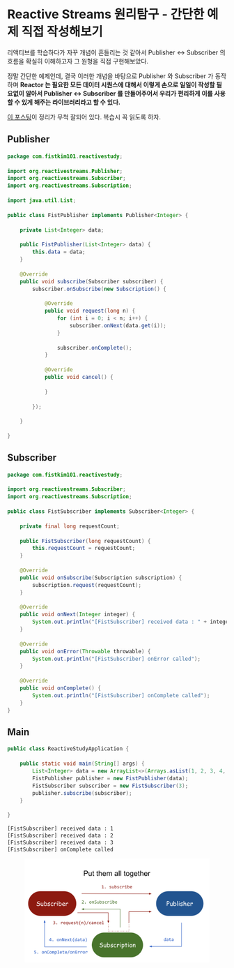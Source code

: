 # Reactive Streams 원리탐구 - 간단한 예제 직접 작성해보기

리액티브를 학습하다가 자꾸 개념이 흔들리는 것 같아서 Publisher <-> Subscriber 의 흐름을 확실히 이해하고자 그 원형을 직접 구현해보았다.

정말 간단한 예제인데, 결국 이러한 개념을 바탕으로 Publisher 와 Subscriber 가 동작하며 **Reactor 는 필요한 모든 데이터 시퀀스에 대해서 이렇게 손으로 일일이 작성할 필요없이 알아서 Publisher <-> Subscriber 를 만들어주어서 우리가 편리하게 이를 사용할 수 있게 해주는 라이브러리라고 할 수 있다.**

[이 포스팅](https://engineering.linecorp.com/ko/blog/reactive-streams-with-armeria-1)이 정리가 무척 잘되어 있다. 복습시 꼭 읽도록 하자.

## Publisher <a href="#publisher" id="publisher"></a>

```java
package com.fistkim101.reactivestudy;

import org.reactivestreams.Publisher;
import org.reactivestreams.Subscriber;
import org.reactivestreams.Subscription;

import java.util.List;

public class FistPublisher implements Publisher<Integer> {

    private List<Integer> data;

    public FistPublisher(List<Integer> data) {
        this.data = data;
    }

    @Override
    public void subscribe(Subscriber subscriber) {
        subscriber.onSubscribe(new Subscription() {

            @Override
            public void request(long n) {
                for (int i = 0; i < n; i++) {
                    subscriber.onNext(data.get(i));
                }

                subscriber.onComplete();
            }

            @Override
            public void cancel() {

            }

        });

    }

}
```

## Subscriber <a href="#subscriber" id="subscriber"></a>

```java
package com.fistkim101.reactivestudy;

import org.reactivestreams.Subscriber;
import org.reactivestreams.Subscription;

public class FistSubscriber implements Subscriber<Integer> {

    private final long requestCount;

    public FistSubscriber(long requestCount) {
        this.requestCount = requestCount;
    }

    @Override
    public void onSubscribe(Subscription subscription) {
        subscription.request(requestCount);
    }

    @Override
    public void onNext(Integer integer) {
        System.out.println("[FistSubscriber] received data : " + integer);
    }

    @Override
    public void onError(Throwable throwable) {
        System.out.println("[FistSubscriber] onError called");
    }

    @Override
    public void onComplete() {
        System.out.println("[FistSubscriber] onComplete called");
    }
}
```

## Main

```java
public class ReactiveStudyApplication {

    public static void main(String[] args) {
        List<Integer> data = new ArrayList<>(Arrays.asList(1, 2, 3, 4, 5));
        FistPublisher publisher = new FistPublisher(data);
        FistSubscriber subscriber = new FistSubscriber(3);
        publisher.subscribe(subscriber);
    }

}
```

```
[FistSubscriber] received data : 1
[FistSubscriber] received data : 2
[FistSubscriber] received data : 3
[FistSubscriber] onComplete called
```

<figure><img src="../.gitbook/assets/image (15).png" alt=""><figcaption></figcaption></figure>
